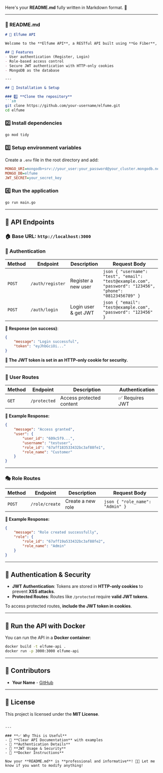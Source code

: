 Here's your **README.md** fully written in Markdown format. 🚀  

---

### **📌 README.md**
```markdown
# 🚀 Elfume API

Welcome to the **Elfume API**, a RESTful API built using **Go Fiber**, **MongoDB**, and **JWT Authentication**.

## 📌 Features
- User authentication (Register, Login)
- Role-based access control
- Secure JWT authentication with HTTP-only cookies
- MongoDB as the database

---

## 📌 Installation & Setup

### 1️⃣ **Clone the repository**
```sh
git clone https://github.com/your-username/elfume.git
cd elfume
```

### 2️⃣ **Install dependencies**
```sh
go mod tidy
```

### 3️⃣ **Setup environment variables**
Create a `.env` file in the root directory and add:
```ini
MONGO_URI=mongodb+srv://your_user:your_password@your_cluster.mongodb.net/
MONGO_DB=elfume
JWT_SECRET=your_secret_key
```

### 4️⃣ **Run the application**
```sh
go run main.go
```

---

## 📌 API Endpoints

### 🏠 **Base URL**: `http://localhost:3000`

### **🔑 Authentication**
| Method | Endpoint         | Description          | Request Body |
|--------|----------------|----------------------|--------------|
| `POST` | `/auth/register` | Register a new user | ```json { "username": "test", "email": "test@example.com", "password": "123456", "phone": "08123456789" }``` |
| `POST` | `/auth/login` | Login user & get JWT | ```json { "email": "test@example.com", "password": "123456" }``` |

**🔹 Response (on success)**:
```json
{
    "message": "Login successful",
    "token": "eyJhbGciOi..."
}
```
**🔹 The JWT token is set in an HTTP-only cookie for security.**

---

### **👥 User Routes**
| Method | Endpoint       | Description          | Authentication |
|--------|--------------|----------------------|----------------|
| `GET`  | `/protected` | Access protected content | ✅ Requires JWT |

**🔹 Example Response:**
```json
{
    "message": "Access granted",
    "user": {
        "user_id": "609c5f9...",
        "username": "testuser",
        "role_id": "67aff183533432bc3af88fe1",
        "role_name": "Customer"
    }
}
```

---

### **🎭 Role Routes**
| Method | Endpoint       | Description | Request Body |
|--------|--------------|-------------|--------------|
| `POST` | `/role/create` | Create a new role | ```json { "role_name": "Admin" }``` |

**🔹 Example Response:**
```json
{
    "message": "Role created successfully",
    "role": {
        "role_id": "67aff19a533432bc3af88fe2",
        "role_name": "Admin"
    }
}
```

---

## 📌 Authentication & Security

- **JWT Authentication**: Tokens are stored in **HTTP-only cookies** to prevent **XSS attacks**.
- **Protected Routes**: Routes like `/protected` require **valid JWT tokens**.

To access protected routes, **include the JWT token in cookies**.

---

## 📌 Run the API with Docker
You can run the API in a **Docker container**:
```sh
docker build -t elfume-api .
docker run -p 3000:3000 elfume-api
```

---

## 📌 Contributors
- **Your Name** - [GitHub](https://github.com/your-username)

---

## 📌 License
This project is licensed under the **MIT License**.
```

---

### **✅ Why This is Useful**
- 📌 **Clear API Documentation** with examples
- 🔑 **Authentication Details**
- 🔐 **JWT Usage & Security**
- 🚀 **Docker Instructions**

Now your **README.md** is **professional and informative**! 🚀🔥 Let me know if you want to modify anything!
